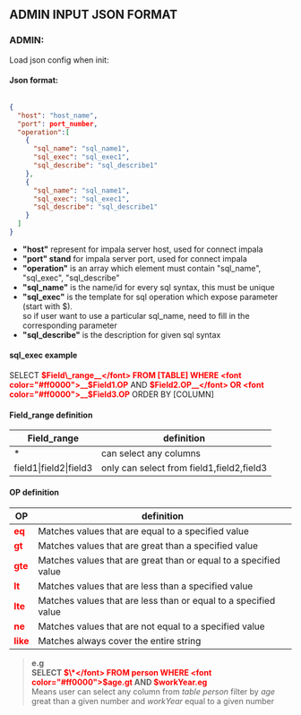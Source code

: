 ## ADMIN INPUT JSON FORMAT

### ADMIN:

Load json config when init:

#### Json format:

```json

{
  "host": "host_name",
  "port": port_number,
  "operation":[
    {
      "sql_name": "sql_name1",
      "sql_exec": "sql_exec1",
      "sql_describe": "sql_describe1"
    },
    {
      "sql_name": "sql_name1",
      "sql_exec": "sql_exec1",
      "sql_describe": "sql_describe1"
    }
  ]
}

```

- __"host"__ represent for impala server host, used for connect impala
- __"port" stand__ for impala server port, used for connect impala
- __"operation"__ is an array which element must contain "sql\_name", "sql\_exec", "sql\_describe"
- __"sql\_name"__ is the name/id for every sql syntax, this must be unique
- __"sql\_exec"__ is the template for sql operation which expose parameter (start with $).  
so if user want to use a particular sql_name, need to fill in the corresponding parameter
- __"sql\_describe"__ is the description for given sql syntax

#### sql_exec example

SELECT <font color="#ff0000">__$Field\_range__</font> FROM [TABLE] WHERE <font color="#ff0000">__$Field1.OP__</font> AND <font color="#ff0000">__$Field2.OP__</font> OR <font color="#ff0000">__$Field3.OP__</font> ORDER BY [COLUMN]

#### Field_range definition

|Field_range|definition|
|-|-|
|*|can select any columns|
|field1&#124;field2&#124;field3|only can select from field1,field2,field3|

#### OP definition

|OP|definition|
|-|-|
|<font color="#ff0000">__eq__</font>|Matches values that are equal to a specified value|
|<font color="#ff0000">__gt__</font>|Matches values that are great than a specified value|
|<font color="#ff0000">__gte__</font>|Matches values that are great than or equal to a specified value|
|<font color="#ff0000">__lt__</font>|Matches values that are less than a specified value|
|<font color="#ff0000">__lte__</font>|Matches values that are less than or equal to a specified value|
|<font color="#ff0000">__ne__</font>|Matches values that are not equal to a specified value|
|<font color="#ff0000">__like__</font>|Matches always cover the entire string|

> __e.g__  
> __SELECT <font color="#ff0000">$\*</font> FROM person WHERE <font color="#ff0000">$age.gt</font> AND <font color="#ff0000">$workYear.eg</font>__  
> Means user can select any column from _table person_ filter by _age_ great than a given number and _workYear_ equal to a given number
 

